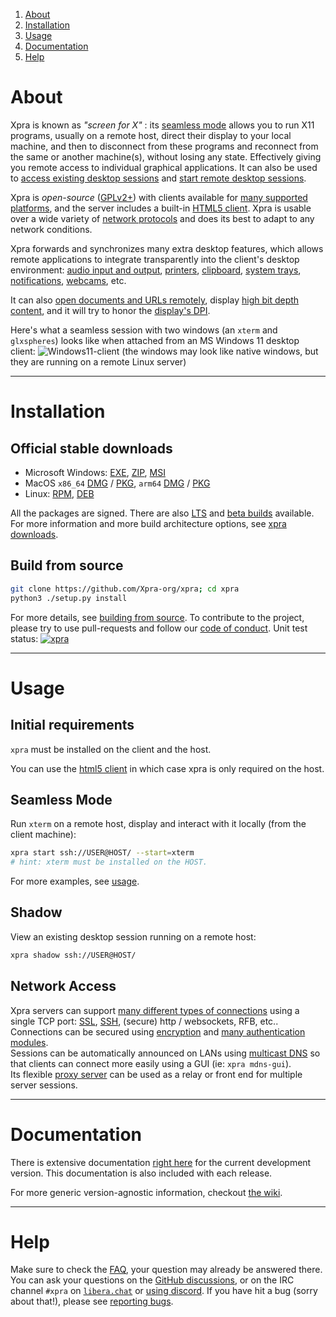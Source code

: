 1. [About](#about)
2. [Installation](#installation)
3. [Usage](#usage)
4. [Documentation](#documentation)
5. [Help](#help)

# About
Xpra is known as _"screen for X"_ : its [seamless mode](docs/Usage/Seamless.md) allows you to run X11 programs,
usually on a remote host, direct their display to your local machine,
and then to disconnect from these programs and reconnect from the same or another machine(s),
without losing any state.
Effectively giving you remote access to individual graphical applications.
It can also be used to
[access existing desktop sessions](docs/Usage/Shadow.md) and [start remote desktop sessions](docs/Usage/Desktop.md).

Xpra is _open-source_ ([GPLv2+](COPYING)) with clients available for [many supported platforms](https://github.com/Xpra-org/xpra/wiki/Platforms),
and the server includes a built-in [HTML5 client](https://github.com/Xpra-org/xpra-html5).
Xpra is usable over a wide variety of [network protocols](docs/Network/README.md) and does its best to adapt to any network conditions.

Xpra forwards and synchronizes many extra desktop features, which allows remote applications
to integrate transparently into the client's desktop environment:
[audio input and output](docs/Features/Audio.md), [printers](docs/Features/Printing.md), [clipboard](docs/Features/Clipboard.md),
[system trays](docs/Features/System-Tray.md), [notifications](docs/Features/Notifications.md), [webcams](docs/Features/Webcam.md), etc.

It can also [open documents and URLs remotely](docs/Features/File-Transfers.md),
display [high bit depth content](docs/Features/Image-Depth.md),
and it will try to honor the [display's DPI](docs/Features/DPI.md).

Here's what a seamless session with two windows (an `xterm` and `glxspheres`)
looks like when attached from an MS Windows 11 desktop client:
![Windows11-client](docs/images/screenshots/win11-glxspheres.png)
(the windows may look like native windows, but they are running on a remote Linux server)

---

# Installation
## Official stable downloads
* Microsoft Windows: [EXE](https://xpra.org/stable/windows/Xpra-x86_64_Setup.exe), [ZIP](https://xpra.org/stable/windows/Xpra.zip), [MSI](https://xpra.org/stable/windows/Xpra-x86_64.msi)
* MacOS `x86_64` [DMG](https://xpra.org/stable/MacOS/x86_64/Xpra.dmg) / [PKG](https://xpra.org/stable/MacOS/x86_64/Xpra.pkg), `arm64` [DMG](https://xpra.org/stable/MacOS/arm64/Xpra.dmg) / [PKG](https://xpra.org/stable/MacOS/arm64/Xpra.pkg)
* Linux: [RPM](https://github.com/Xpra-org/xpra/wiki/Download#-for-rpm-distributions), [DEB](https://github.com/Xpra-org/xpra/wiki/Download#-for-debian-based-distributions)

All the packages are signed. There are also [LTS](https://xpra.org/lts) and [beta builds](https://xpra.org/beta) available. \
For more information and more build architecture options, see [xpra downloads](https://github.com/Xpra-org/xpra/wiki/Download).

## Build from source
```sh
git clone https://github.com/Xpra-org/xpra; cd xpra
python3 ./setup.py install
```
For more details, see [building from source](https://github.com/Xpra-org/xpra/tree/master/docs/Build).
To contribute to the project, please try to use pull-requests and follow our [code of conduct](CODE_OF_CONDUCT.md).
Unit test status:
[![xpra](https://github.com/Xpra-org/xpra/actions/workflows/test.yml/badge.svg)](https://github.com/Xpra-org/xpra/actions/workflows/test.yml)

---

# Usage
## Initial requirements
`xpra` must be installed on the client and the host.

You can use the [html5 client](https://github.com/Xpra-org/xpra-html5) in which case xpra is only required on the host.

## Seamless Mode
Run `xterm` on a remote host, display and interact with it locally (from the client machine):
```sh
xpra start ssh://USER@HOST/ --start=xterm
# hint: xterm must be installed on the HOST.
```
For more examples, see [usage](docs/Usage/README.md).

## Shadow
View an existing desktop session running on a remote host:
```sh
xpra shadow ssh://USER@HOST/
```

## Network Access
Xpra servers can support [many different types of connections](docs/Network/README.md) using a single TCP port:
[SSL](docs/Network/SSL.md), [SSH](docs/Network/SSH.md), (secure) http / websockets, RFB, etc..\
Connections can be secured using [encryption](docs/Network/Encryption.md) and [many authentication modules](docs/Usage/Authentication.md).\
Sessions can be automatically announced on LANs using [multicast DNS](docs/Network/Multicast-DNS.md)
so that clients can connect more easily using a GUI (ie: `xpra mdns-gui`).\
Its flexible [proxy server](docs/Usage/Proxy-Server.md) can be used as a relay or front end for multiple server sessions.

---

# Documentation
There is extensive documentation [right here](docs) for the current development version.
This documentation is also included with each release.

For more generic version-agnostic information, checkout [the wiki](https://github.com/Xpra-org/xpra/wiki).

---

# Help
Make sure to check the [FAQ](https://github.com/Xpra-org/xpra/blob/master/docs/FAQ.md), your question may already be answered there.
You can ask your questions on the [GitHub discussions](https://github.com/orgs/Xpra-org/discussions), or on the IRC channel `#xpra` on [`libera.chat`](https://libera.chat)
or [using discord](https://discord.gg/w53cmb34rd).
If you have hit a bug (sorry about that!), please see [reporting bugs](https://github.com/Xpra-org/xpra/wiki/Reporting-Bugs).
